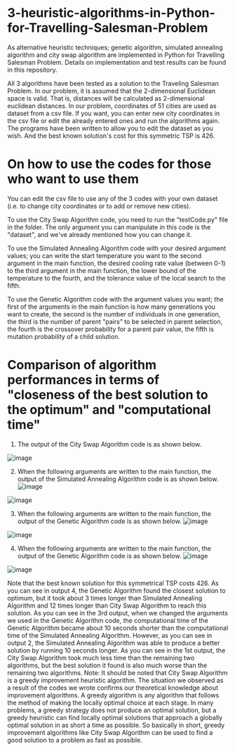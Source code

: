 # 3-heuristic-algorithms-in-Python-for-Travelling-Salesman-Problem
As alternative heuristic techniques; genetic algorithm, simulated annealing algorithm and city swap algorithm are implemented in Python for Travelling Salesman Problem. Details on implementation and test results can be found in this repository. 

All 3 algorithms have been tested as a solution to the Traveling Salesman Problem. In our problem, it is assumed that the 2-dimensional Euclidean space is valid. That is, distances will be calculated as 2-dimensional euclidean distances. In our problem, coordinates of 51 cities are used as dataset from a csv file. If you want, you can enter new city coordinates in the csv file or edit the already entered ones and run the algorithms again. The programs have been written to allow you to edit the dataset as you wish. 
And the best known solution's cost for this symmetric TSP is 426.

# On how to use the codes for those who want to use them
You can edit the csv file to use any of the 3 codes with your own dataset (i.e. to change city coordinates or to add or remove new cities).

To use the City Swap Algorithm code, you need to run the "testCode.py" file in the folder. The only argument you can manipulate in this code is the "dataset", and we've already mentioned how you can change it.

To use the Simulated Annealing Algorithm code with your desired argument values; you can write the start temperature you want to the second argument in the main function, the desired cooling rate value (between 0-1) to the third argument in the main function, the lower bound of the temperature to the fourth, and the tolerance value of the local search to the fifth.

To use the Genetic Algorithm code with the argument values you want; the first of the arguments in the main function is how many generations you want to create, the second is the number of individuals in one generation, the third is the number of parent "pairs" to be selected in parent selection, the fourth is the crossover probability for a parent pair value, the fifth is mutation probability of a child solution. 

# Comparison of algorithm performances in terms of "closeness of the best solution to the optimum" and "computational time"

1) The output of the City Swap Algorithm code is as shown below.

![image](https://user-images.githubusercontent.com/82934361/169900647-fb10fa0b-7619-471e-beaa-a8dbc55808cd.png)

2) When the following arguments are written to the main function, the output of the Simulated Annealing Algorithm code is as shown below.
![image](https://user-images.githubusercontent.com/82934361/169907189-3f5c0958-81c2-4234-83af-659759b58fba.png)

![image](https://user-images.githubusercontent.com/82934361/169902750-0e2cca4e-47df-413d-9473-574648d906ba.png)

3) When the following arguments are written to the main function, the output of the Genetic Algorithm code is as shown below.
![image](https://user-images.githubusercontent.com/82934361/169906970-3ba84ad1-7a45-4680-8194-c6ff123c3829.png)

![image](https://user-images.githubusercontent.com/82934361/169904072-0fdfb5aa-def6-477f-bee4-d0d7df74c07d.png)

4) When the following arguments are written to the main function, the output of the Genetic Algorithm code is as shown below.
![image](https://user-images.githubusercontent.com/82934361/169905468-c6044ea8-5ced-4332-9b26-611bdbd3dfe1.png)

![image](https://user-images.githubusercontent.com/82934361/169905598-890672d5-e243-46fb-9c24-503942d37c66.png)


Note that the best known solution for this symmetrical TSP costs 426. 
As you can see in output 4, the Genetic Algorithm found the closest solution to optimum, but it took about 3 times longer than Simulated Annealing Algorithm and 12 times longer than City Swap Algorithm to reach this solution. 
As you can see in the 3rd output, when we changed the arguments we used in the Genetic Algorithm code, the computational time of the Genetic Algorithm became about 10 seconds shorter than the computational time of the Simulated Annealing Algorithm. However, as you can see in output 2, the Simulated Annealing Algorithm was able to produce a better solution by running 10 seconds longer.
As you can see in the 1st output, the City Swap Algorithm took much less time than the remaining two algorithms, but the best solution it found is also much worse than the remaining two algorithms. 
Note: It should be noted that City Swap Algorithm is a greedy improvement heuristic algorithm. The situation we observed as a result of the codes we wrote confirms our theoretical knowledge about improvement algorithms. A greedy algorithm is any algorithm that follows the method of making the locally optimal choice at each stage. In many problems, a greedy strategy does not produce an optimal solution, but a greedy heuristic can find locally optimal solutions that approach a globally optimal solution in as short a time as possible. So basically in short, greedy improvement algorithms like City Swap Algorithm can be used to find a good solution to a problem as fast as possible.


